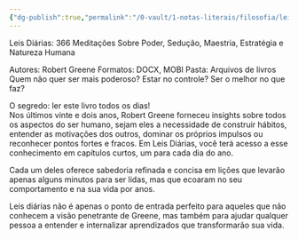 ```yaml
---
{"dg-publish":true,"permalink":"/0-vault/1-notas-literais/filosofia/leis-diarias-de-robert-greene/","dgHomeLink":true,"dgShowLocalGraph":true,"dgShowFileTree":true,"noteIcon":""}
---
```


Leis Diárias: 366 Meditações Sobre Poder, Sedução, Maestria, Estratégia e Natureza Humana

Autores: Robert Greene
Formatos: DOCX, MOBI
Pasta: Arquivos de livros
Quem não quer ser mais poderoso? Estar no controle? Ser o melhor no que faz?  
  
O segredo: ler este livro todos os dias!  
Nos últimos vinte e dois anos, Robert Greene forneceu insights sobre todos os aspectos do ser humano, sejam eles a necessidade de construir hábitos, entender as motivações dos outros, dominar os próprios impulsos ou reconhecer pontos fortes e fracos. Em Leis Diárias, você terá acesso a esse conhecimento em capítulos curtos, um para cada dia do ano.  
  
Cada um deles oferece sabedoria refinada e concisa em lições que levarão apenas alguns minutos para ser lidas, mas que ecoaram no seu comportamento e na sua vida por anos.  
  
Leis diárias não é apenas o ponto de entrada perfeito para aqueles que não conhecem a visão penetrante de Greene, mas também para ajudar qualquer pessoa a entender e internalizar aprendizados que transformarão sua vida.